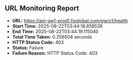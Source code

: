## URL Monitoring Report

- **URL:** https://api-gw1-prod1.fisglobal.com/gw/v1/health
- **Start Time:** 2025-08-22T03:44:18.858536
- **End Time:** 2025-08-22T03:44:19.115040
- **Total Time Taken:** 0.256504 seconds
- **HTTP Status Code:** 403
- **Status:** Failure
- **Failure Reason:** HTTP Status Code: 403
